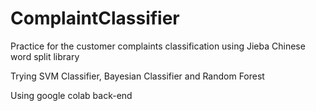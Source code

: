 # ComplaintClassifier
Practice for the customer complaints classification using Jieba Chinese word split library

Trying SVM Classifier, Bayesian Classifier and Random Forest

Using google colab back-end
